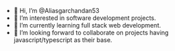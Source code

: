 - 👋 Hi, I’m @Aliasgarchandan53
- 👀 I’m interested in software development projects.
- 🌱 I’m currently learning full stack web development.
- 💞️ I’m looking forward to collaborate on projects having javascript/typescript as their base.


<!---
Aliasgarchandan53/Aliasgarchandan53 is a ✨ special ✨ repository because its `README.md` (this file) appears on your GitHub profile.
You can click the Preview link to take a look at your changes.
--->
